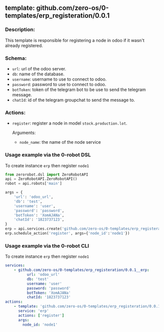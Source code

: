 ## template: github.com/zero-os/0-templates/erp_registeration/0.0.1

### Description:
This template is responsible for registering a node in odoo if it wasn't already registered.

### Schema:
- `url`: url of the odoo server.
- `db`: name of the database.
- `username`: username to use to connect to odoo.
- `password`: password to use to connect to odoo.
- `botToken`: token of the telegram bot to be use to send the telegram message.
- `chatId`: id of the telegram groupchat to send the message to.


### Actions:
- `register`: register a node in model `stock.production.lot`.
    
    Arguments:
    - `node_name`: the name of the node service 

### Usage example via the 0-robot DSL

To create instance `erp` then register `node1`

```python
from zerorobot.dsl import ZeroRobotAPI
api = ZeroRobotAPI.ZeroRobotAPI()
robot = api.robots['main']

args = {
    'url': 'odoo_url',
    'db': 'test',
    'username': 'user',
    'password': 'password',
    'botToken': 'XomAJANa',
    'chatId': '1823737123',
}
erp = api.services.create('github.com/zero-os/0-templates/erp_registeration/0.0.1', 'erp', args)
erp.schedule_action('register', args={'node_id':'node1'})
```

### Usage example via the 0-robot CLI

To create instance `erp` then register `node1`

```yaml
services:
    - github.com/zero-os/0-templates/erp_registeration/0.0.1__erp:
          url: 'odoo_url'
          db: 'test'
          username: 'user'
          password: 'password'
          botToken: 'XomAJANa'
          chatId: '1823737123'
actions:
    - template: 'github.com/zero-os/0-templates/erp_registeration/0.0.1'
      service: 'erp'
      actions: ['register']
      args:
        node_id: 'node1'

```
